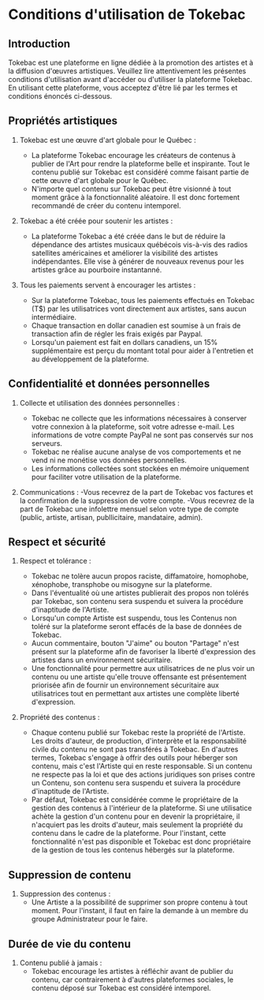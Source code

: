 # Conditions d'utilisation de Tokebac

## Introduction

Tokebac est une plateforme en ligne dédiée à la promotion des artistes et à la diffusion d'œuvres artistiques. Veuillez lire attentivement les présentes conditions d'utilisation avant d'accéder ou d'utiliser la plateforme Tokebac. En utilisant cette plateforme, vous acceptez d'être lié par les termes et conditions énoncés ci-dessous.

## Propriétés artistiques

1. Tokebac est une œuvre d'art globale pour le Québec :
   - La plateforme Tokebac encourage les créateurs de contenus à publier de l'Art pour rendre la plateforme belle et inspirante. Tout le contenu publié sur Tokebac est considéré comme faisant partie de cette œuvre d'art globale pour le Québec.
   - N'importe quel contenu sur Tokebac peut être visionné à tout moment grâce à la fonctionnalité aléatoire. Il est donc fortement recommandé de créer du contenu intemporel.

2. Tokebac a été créée pour soutenir les artistes :
   - La plateforme Tokebac a été créée dans le but de réduire la dépendance des artistes musicaux québécois vis-à-vis des radios satellites américaines et améliorer la visibilité des artistes indépendantes. Elle vise à générer de nouveaux revenus pour les artistes grâce au pourboire instantanné.

3. Tous les paiements servent à encourager les artistes :
   - Sur la plateforme Tokebac, tous les paiements effectués en Tokebac (T$) par les utilisatrices vont directement aux artistes, sans aucun intermédiaire.
   - Chaque transaction en dollar canadien est soumise à un frais de transaction afin de régler les frais exigés par Paypal.
   - Lorsqu'un paiement est fait en dollars canadiens, un 15% supplémentaire est perçu du montant total pour aider à l'entretien et au développement de la plateforme.

## Confidentialité et données personnelles

1. Collecte et utilisation des données personnelles :
   - Tokebac ne collecte que les informations nécessaires à conserver votre connexion à la plateforme, soit votre adresse e-mail. Les informations de votre compte PayPal ne sont pas conservés sur nos serveurs.
   - Tokebac ne réalise aucune analyse de vos comportements et ne vend ni ne monétise vos données personnelles.
   - Les informations collectées sont stockées en mémoire uniquement pour faciliter votre utilisation de la plateforme.

2. Communications :
   -Vous recevrez de la part de Tokebac vos factures et la confirmation de la suppression de votre compte.
   -Vous recevrez de la part de Tokebac une infolettre mensuel selon votre type de compte (public, artiste, artisan, publlicitaire, mandataire, admin).

## Respect et sécurité

1. Respect et tolérance :
   - Tokebac ne tolère aucun propos raciste, diffamatoire, homophobe, xénophobe, transphobe ou misogyne sur la plateforme.
   - Dans l'éventualité où une artistes publierait des propos non tolérés par Tokebac, son contenu sera suspendu et suivera la procédure d'inaptitude de l'Artiste.
   - Lorsqu'un compte Artiste est suspendu, tous les Contenus non toléré sur la plateforme seront effacés de la base de données de Tokebac.
   - Aucun commentaire, bouton "J'aime" ou bouton "Partage" n'est présent sur la plateforme afin de favoriser la liberté d'expression des artistes dans un environnement sécuritaire.
   - Une fonctionnalité pour permettre aux utilisatrices de ne plus voir un contenu ou une artiste qu'elle trouve offensante est présentement priorisée afin de fournir un environnement sécuritaire aux utilisatrices tout en permettant aux artistes une complète liberté d'expression.

2. Propriété des contenus :
   - Chaque contenu publié sur Tokebac reste la propriété de l'Artiste. Les droits d'auteur, de production, d'interprète et la responsabilité civile du contenu ne sont pas transférés à Tokebac. En d'autres termes, Tokebac s'engage à offrir des outils pour héberger son contenu, mais c'est l'Artiste qui en reste responsable. Si un contenu ne respecte pas la loi et que des actions juridiques son prises contre un Contenu, son contenu sera suspendu et suivera la procédure d'inaptitude de l'Artiste.
   - Par défaut, Tokebac est considérée comme le propriétaire de la gestion des contenus à l'intérieur de la plateforme. Si une utilisatice achète la gestion d'un contenu pour en devenir la propriétaire, il n'acquiert pas les droits d'auteur, mais seulement la propriété du contenu dans le cadre de la plateforme. Pour l'instant, cette fonctionnalité n'est pas disponible et Tokebac est donc propriétaire de la gestion de tous les contenus hébergés sur la plateforme. 

## Suppression de contenu

1. Suppression des contenus :
   - Une Artiste a la possibilité de supprimer son propre contenu à tout moment. Pour l'instant, il faut en faire la demande à un membre du groupe Administrateur pour le faire. 

## Durée de vie du contenu

1. Contenu publié à jamais :
   - Tokebac encourage les artistes à réfléchir avant de publier du contenu, car contrairement à d'autres plateformes sociales, le contenu déposé sur Tokebac est considéré intemporel.
